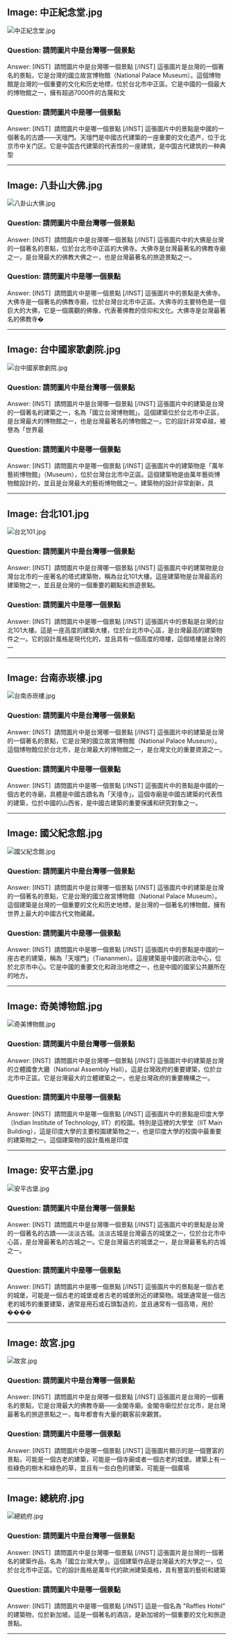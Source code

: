## Image: 中正紀念堂.jpg

![中正紀念堂.jpg](images/v1/中正紀念堂.jpg)

### Question: 請問圖片中是台灣哪一個景點

Answer: [INST] <image> 
請問圖片中是台灣哪一個景點 [/INST] 這張圖片是台灣的一個著名的景點，它是台灣的國立故宮博物館（National Palace Museum）。這個博物館是台灣的一個重要的文化和历史地標，位於台北市中正區。它是中國的一個最大的博物館之一，擁有超過7000件的古蔑和文

### Question: 請問圖片中是哪一個景點

Answer: [INST] <image> 
請問圖片中是哪一個景點 [/INST] 這張圖片中的景點是中國的一個著名的古蹟——天壇門。天壇門是中國古代建築的一座重要的文化遗产，位于北京市中关门区。它是中国古代建築的代表性的一座建筑，是中国古代建筑的一种典型

---

## Image: 八卦山大佛.jpg

![八卦山大佛.jpg](images/v1/八卦山大佛.jpg)

### Question: 請問圖片中是台灣哪一個景點

Answer: [INST] <image> 
請問圖片中是台灣哪一個景點 [/INST] 這張圖片中的大佛是台灣的一個著名的景點，位於台北市中正區的大佛寺。大佛寺是台灣最著名的佛教寺廟之一，是台灣最大的佛教大佛之一，也是台灣最著名的旅遊景點之一。 </s>

### Question: 請問圖片中是哪一個景點

Answer: [INST] <image> 
請問圖片中是哪一個景點 [/INST] 這張圖片中的景點是大佛寺。大佛寺是一個著名的佛教寺廟，位於台灣台北市中正區。大佛寺的主要特色是一個巨大的大佛，它是一個廣觀的佛像，代表著佛教的信仰和文化。大佛寺是台灣最著名的佛教寺�

---

## Image: 台中國家歌劇院.jpg

![台中國家歌劇院.jpg](images/v1/台中國家歌劇院.jpg)

### Question: 請問圖片中是台灣哪一個景點

Answer: [INST] <image> 
請問圖片中是台灣哪一個景點 [/INST] 這張圖片中的建築是台灣的一個著名的建築之一，名為「國立台灣博物館」。這個建築位於台北市中正區，是台灣最大的博物館之一，也是台灣最著名的博物館之一。它的設計非常卓越，被譽為「世界最

### Question: 請問圖片中是哪一個景點

Answer: [INST] <image> 
請問圖片中是哪一個景點 [/INST] 這張圖片中的建築物是「萬年藝術博物館」（Museum），位於台灣台北市中正區。這個建築物是由萬年藝術博物館設計的，並且是台灣最大的藝術博物館之一。建築物的設計非常創新，具

---

## Image: 台北101.jpg

![台北101.jpg](images/v1/台北101.jpg)

### Question: 請問圖片中是台灣哪一個景點

Answer: [INST] <image> 
請問圖片中是台灣哪一個景點 [/INST] 這張圖片中的建築物是台灣台北市的一座著名的塔式建築物，稱為台北101大樓。這座建築物是台灣最高的建築物之一，並且是台灣的一個重要的觀點和旅遊景點。 </s>

### Question: 請問圖片中是哪一個景點

Answer: [INST] <image> 
請問圖片中是哪一個景點 [/INST] 這張圖片中的景點是台灣的台北101大樓。這是一座高度的建築大樓，位於台北市中心區，是台灣最高的建築物件之一。它的設計風格是現代化的，並且具有一個高度的塔樓，這個塔樓是台灣的一

---

## Image: 台南赤崁樓.jpg

![台南赤崁樓.jpg](images/v1/台南赤崁樓.jpg)

### Question: 請問圖片中是台灣哪一個景點

Answer: [INST] <image> 
請問圖片中是台灣哪一個景點 [/INST] 這張圖片中的建築是台灣的一個著名的景點，它是台灣的國立故宮博物館（National Palace Museum）。這個博物館位於台北市，是台灣最大的博物館之一，是台灣文化的重要資源之一。 </s>

### Question: 請問圖片中是哪一個景點

Answer: [INST] <image> 
請問圖片中是哪一個景點 [/INST] 這張圖片中的景點是中國的一個古老的寺廟，具體是中國古蹟名為「天壇寺」。這個寺廟是中國古建築的代表性的建築，位於中國的山西省，是中國古建築的重要保護和研究對象之一。 </s>

---

## Image: 國父紀念館.jpg

![國父紀念館.jpg](images/v1/國父紀念館.jpg)

### Question: 請問圖片中是台灣哪一個景點

Answer: [INST] <image> 
請問圖片中是台灣哪一個景點 [/INST] 這張圖片中的建築是台灣的一個著名的景點，它是台灣的國立故宮博物館（National Palace Museum）。這個建築是台灣的一個重要的文化和历史地標，是台灣的一個著名的博物館，擁有世界上最大的中國古代文物藏藏。 </s>

### Question: 請問圖片中是哪一個景點

Answer: [INST] <image> 
請問圖片中是哪一個景點 [/INST] 這張圖片中的景點是中國的一座古老的建築，稱為「天壇門」（Tiananmen）。這座建築是中國的政治中心，位於北京市中心。它是中國的重要文化和政治地標之一，也是中國的國家公共廳所在的地方。 </s>

---

## Image: 奇美博物館.jpg

![奇美博物館.jpg](images/v1/奇美博物館.jpg)

### Question: 請問圖片中是台灣哪一個景點

Answer: [INST] <image> 
請問圖片中是台灣哪一個景點 [/INST] 這張圖片中的建築是台灣的立體國會大廳（National Assembly Hall）。這是台灣政府的重要建築，位於台北市中正區。它是台灣最大的立體建築之一，也是台灣政府的重要機構之一。 </s>

### Question: 請問圖片中是哪一個景點

Answer: [INST] <image> 
請問圖片中是哪一個景點 [/INST] 這張圖片中的景點是印度大學（Indian Institute of Technology, IIT）的校園。特別是這裡的大學堂（IIT Main Building），這是印度大學的主要校園建築物之一，也是印度大學的校園中最重要的建築物之一。這個建築物的設計風格是印度

---

## Image: 安平古堡.jpg

![安平古堡.jpg](images/v1/安平古堡.jpg)

### Question: 請問圖片中是台灣哪一個景點

Answer: [INST] <image> 
請問圖片中是台灣哪一個景點 [/INST] 這張圖片中的景點是台灣的一個著名的古蹟——淡淡古城。淡淡古城是台灣最古的城堡之一，位於台北市中心區，是台灣最著名的古城之一。它是台灣最古的城堡之一，是台灣最著名的古城之一。

### Question: 請問圖片中是哪一個景點

Answer: [INST] <image> 
請問圖片中是哪一個景點 [/INST] 這張圖片中的景點是一個古老的城堡，可能是一個古老的城堡或者古老的城堡附近的建築物。城堡通常是一個古老的城市的重要建築，通常是用石或石頭製造的，並且通常有一個高塔，用於����

---

## Image: 故宮.jpg

![故宮.jpg](images/v1/故宮.jpg)

### Question: 請問圖片中是台灣哪一個景點

Answer: [INST] <image> 
請問圖片中是台灣哪一個景點 [/INST] 這張圖片是台灣的一個著名的景點，它是台灣最大的佛教寺廟——金閣寺廟。金閣寺廟位於台北市，是台灣最著名的旅遊景點之一，每年都會有大量的觀客前來觀賞。 </s>

### Question: 請問圖片中是哪一個景點

Answer: [INST] <image> 
請問圖片中是哪一個景點 [/INST] 這張圖片顯示的是一個豐富的景點，可能是一個古老的建築，可能是一個寺廟或者一個古老的城堡。建築上有一些綠色的樹木和綠色的草，並且有一些白色的建築，可能是一個廣場

---

## Image: 總統府.jpg

![總統府.jpg](images/v1/總統府.jpg)

### Question: 請問圖片中是台灣哪一個景點

Answer: [INST] <image> 
請問圖片中是台灣哪一個景點 [/INST] 這張圖片是台灣的一個著名的建築作品，名為「國立台灣大學」。這個建築作品是台灣最大的大學之一，位於台北市中正區。它的設計風格是萬年代的歐洲建築風格，具有豐富的藝術和建築

### Question: 請問圖片中是哪一個景點

Answer: [INST] <image> 
請問圖片中是哪一個景點 [/INST] 這是一個名為 "Raffles Hotel" 的建築物，位於新加坡。這是一個著名的酒店，是新加坡的一個重要的文化和旅遊景點。 </s>

---

